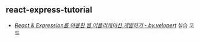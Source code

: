 ## react-express-tutorial
- *[React & Expression를 이용한 웹 어플리케이션 개발하기 -  by.velopert](https://www.inflearn.com/course/react-강좌-velopert)* 실습 코드

